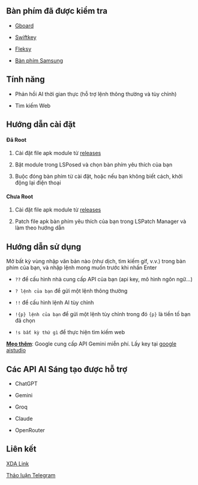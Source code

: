 ## Bàn phím đã được kiểm tra

- [Gboard](https://play.google.com/store/apps/details?id=com.google.android.inputmethod.latin)

- [Swiftkey](https://play.google.com/store/apps/details?id=com.touchtype.swiftkey)

- [Fleksy](https://play.google.com/store/apps/details?id=com.syntellia.fleksy.keyboard)

- [Bàn phím Samsung](https://galaxystore.samsung.com/prepost/000005967885?appId=com.samsung.android.honeyboard)

## Tính năng

- Phản hồi AI thời gian thực (hỗ trợ lệnh thông thường và tùy chỉnh)

- Tìm kiếm Web

## Hướng dẫn cài đặt

#### Đã Root

1. Cài đặt file apk module từ [releases](https://github.com/Mino260806/KeyboardGPT/releases/)

2. Bật module trong LSPosed và chọn bàn phím yêu thích của bạn

3. Buộc đóng bàn phím từ cài đặt, hoặc nếu bạn không biết cách, khởi động lại điện thoại

#### Chưa Root

1. Cài đặt file apk module từ [releases](https://github.com/Mino260806/KeyboardGPT/releases/)

2. Patch file apk bàn phím yêu thích của bạn trong LSPatch Manager và làm theo hướng dẫn

## Hướng dẫn sử dụng

Mở bất kỳ vùng nhập văn bản nào (như dịch, tìm kiếm gif, v.v.) trong bàn phím của bạn, và nhập lệnh mong muốn trước khi nhấn Enter

- `??` để cấu hình nhà cung cấp API của bạn (api key, mô hình ngôn ngữ...)

- `? lệnh của bạn` để gửi một lệnh thông thường

- `!!` để cấu hình lệnh AI tùy chỉnh

- `!{p} lệnh của bạn` để gửi một lệnh tùy chỉnh trong đó `{p}` là tiền tố bạn đã chọn

- `!s bất kỳ thứ gì` để thực hiện tìm kiếm web


**<u>Mẹo thêm</u>**: Google cung cấp API Gemini miễn phí. Lấy key tại [google aistudio](https://aistudio.google.com/app/apikey)

## Các API AI Sáng tạo được hỗ trợ

- ChatGPT

- Gemini

- Groq

- Claude

- OpenRouter


## Liên kết
[XDA Link](https://xdaforums.com/t/mod-xposed-integrate-generative-ai-like-chatgpt-in-keyboard.4683421/)

[Thảo luận Telegram](https://t.me/keyboard_gpt)
